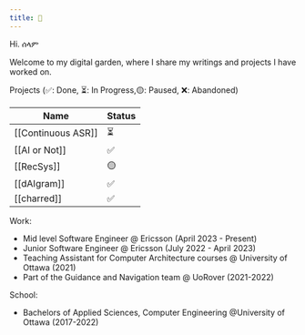 ```yaml
---
title: 🌊
---
```

Hi. ሰላም

Welcome to my digital garden, where I share my writings and projects I have worked on. 


Projects (✅: Done, ⏳: In Progress,🟡: Paused, ❌: Abandoned)

| Name | Status |
| ---- | ---- |
| [[Continuous ASR]] | ⏳ |
| [[AI or Not]] | ✅ |
| [[RecSys]] | 🟡 |
| [[dAIgram]] | ✅ |
| [[charred]] | ✅ |

Work: 
- Mid level Software Engineer @ Ericsson (April 2023 - Present)
- Junior Software Engineer @ Ericsson (July 2022 - April 2023)
- Teaching Assistant for Computer Architecture courses @ University of Ottawa (2021)
- Part of the Guidance and Navigation team @ UoRover (2021-2022)

School: 
- Bachelors of Applied Sciences, Computer Engineering @University of Ottawa (2017-2022)

